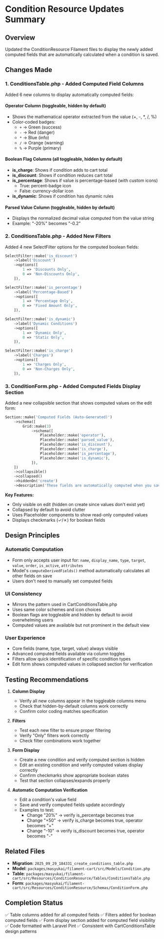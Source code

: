 # Condition Resource Updates Summary

## Overview
Updated the ConditionResource Filament files to display the newly added computed fields that are automatically calculated when a condition is saved.

## Changes Made

### 1. ConditionsTable.php - Added Computed Field Columns

Added 6 new columns to display automatically computed fields:

#### **Operator Column** (toggleable, hidden by default)
- Shows the mathematical operator extracted from the value (+, -, *, /, %)
- Color-coded badges:
  - `+` → Green (success)
  - `-` → Red (danger)
  - `*` → Blue (info)
  - `/` → Orange (warning)
  - `%` → Purple (primary)

#### **Boolean Flag Columns** (all toggleable, hidden by default)
- **is_charge**: Shows if condition adds to cart total
- **is_discount**: Shows if condition reduces cart total
- **is_percentage**: Shows if value is percentage-based (with custom icons)
  - True: percent-badge icon
  - False: currency-dollar icon
- **is_dynamic**: Shows if condition has dynamic rules

#### **Parsed Value Column** (toggleable, hidden by default)
- Displays the normalized decimal value computed from the value string
- Example: "-20%" becomes "-0.2"

### 2. ConditionsTable.php - Added New Filters

Added 4 new SelectFilter options for the computed boolean fields:

```php
SelectFilter::make('is_discount')
    ->label('Discount')
    ->options([
        1 => 'Discounts Only',
        0 => 'Non-Discounts Only',
    ]),

SelectFilter::make('is_percentage')
    ->label('Percentage-Based')
    ->options([
        1 => 'Percentage Only',
        0 => 'Fixed Amount Only',
    ]),

SelectFilter::make('is_dynamic')
    ->label('Dynamic Conditions')
    ->options([
        1 => 'Dynamic Only',
        0 => 'Static Only',
    ]),

SelectFilter::make('is_charge')
    ->label('Charges')
    ->options([
        1 => 'Charges Only',
        0 => 'Non-Charges Only',
    ]),
```

### 3. ConditionForm.php - Added Computed Fields Display Section

Added a new collapsible section that shows computed values on the edit form:

```php
Section::make('Computed Fields (Auto-Generated)')
    ->schema([
        Grid::make(3)
            ->schema([
                Placeholder::make('operator'),
                Placeholder::make('parsed_value'),
                Placeholder::make('is_discount'),
                Placeholder::make('is_charge'),
                Placeholder::make('is_percentage'),
                Placeholder::make('is_dynamic'),
            ]),
    ])
    ->collapsible()
    ->collapsed()
    ->hiddenOn('create')
    ->description('These fields are automatically computed when you save...')
```

**Key Features:**
- Only visible on edit (hidden on create since values don't exist yet)
- Collapsed by default to avoid clutter
- Uses Placeholder components to show read-only computed values
- Displays checkmarks (✓/✗) for boolean fields

## Design Principles

### Automatic Computation
- Form only accepts user input for: `name`, `display_name`, `type`, `target`, `value`, `order`, `is_active`, `attributes`
- Model's `computeDerivedFields()` method automatically calculates all other fields on save
- Users don't need to manually set computed fields

### UI Consistency
- Mirrors the pattern used in CartConditionsTable.php
- Uses same color schemes and icon choices
- Boolean flags are toggleable and hidden by default to avoid overwhelming users
- Computed values are available but not prominent in the default view

### User Experience
- Core fields (name, type, target, value) always visible
- Advanced computed fields available via column toggles
- Filters allow quick identification of specific condition types
- Edit form shows computed values in collapsed section for verification

## Testing Recommendations

1. **Column Display**
   - Verify all new columns appear in the toggleable columns menu
   - Check that hidden-by-default columns work correctly
   - Confirm color coding matches specification

2. **Filters**
   - Test each new filter to ensure proper filtering
   - Verify "Only" filters work correctly
   - Check filter combinations work together

3. **Form Display**
   - Create a new condition and verify computed section is hidden
   - Edit an existing condition and verify computed values display correctly
   - Confirm checkmarks show appropriate boolean states
   - Test that section collapses/expands properly

4. **Automatic Computation Verification**
   - Edit a condition's value field
   - Save and verify computed fields update accordingly
   - Examples to test:
     - Change "20%" → verify is_percentage becomes true
     - Change "+50" → verify is_charge becomes true, operator becomes "+"
     - Change "-10" → verify is_discount becomes true, operator becomes "-"

## Related Files

- **Migration**: `2025_09_29_184331_create_conditions_table.php`
- **Model**: `packages/masyukai/filament-cart/src/Models/Condition.php`
- **Table**: `packages/masyukai/filament-cart/src/Resources/ConditionResource/Tables/ConditionsTable.php`
- **Form**: `packages/masyukai/filament-cart/src/Resources/ConditionResource/Schemas/ConditionForm.php`

## Completion Status

✅ Table columns added for all computed fields
✅ Filters added for boolean computed fields
✅ Form display section added for computed field visibility
✅ Code formatted with Laravel Pint
✅ Consistent with CartConditionsTable design patterns
